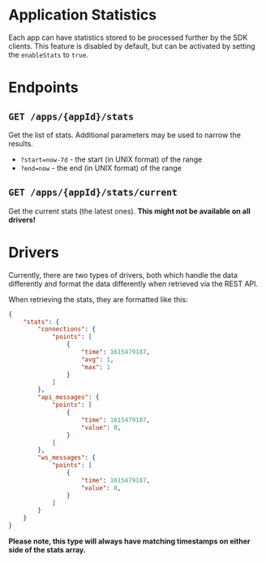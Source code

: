 # Application Statistics

Each app can have statistics stored to be processed further by the SDK clients. This feature is disabled by default, but can be activated by setting the `enableStats` to `true`.

# Endpoints

## `GET /apps/{appId}/stats`

Get the list of stats. Additional parameters may be used to narrow the results.

- `?start=now-7d` - the start (in UNIX format) of the range
- `?end=now` - the end (in UNIX format) of the range

## `GET /apps/{appId}/stats/current`

Get the current stats (the latest ones). **This might not be available on all drivers!**

# Drivers

Currently, there are two types of drivers, both which handle the data differently and format the data differently when retrieved via the REST API.

When retrieving the stats, they are formatted like this:

```json
{
    "stats": {
        "connections": {
            "points": [
                {
                    "time": 1615479187,
                    "avg": 1,
                    "max": 1
                }
            ]
        },
        "api_messages": {
            "points": [
                {
                    "time": 1615479187,
                    "value": 0,
                }
            ]
        },
        "ws_messages": {
            "points": [
                {
                    "time": 1615479187,
                    "value": 0,
                }
            ]
        }
    }
}
```

**Please note, this type will always have matching timestamps on either side of the stats array.**
